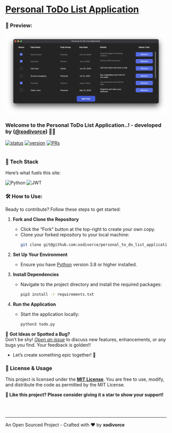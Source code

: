 # [Personal ToDo List Application](https://www.xodivorce.in)
### 👀 Preview:

<img src="./images/personal_to_do_list_application_preview.png">

### Welcome to the Personal ToDo List Application..! - developed by ([@xodivorce](https://instagram.com/xodivorce)) 📝✨
[![status](https://img.shields.io/badge/status-active-brightgreen.svg?style=flat)](https://github.com/xodivorce/xodivorce-portfolio/)
[![version](https://img.shields.io/badge/version-v1.0.0-yellow.svg?style=flat)](https://github.com/xodivorce/xodivorce-portfolio/)
[![PRs](https://img.shields.io/badge/PRs-welcome-blue.svg?style=flat)](https://github.com/xodivorce/xodivorce-portfolio/)
<br></br>

### 📌 Tech Stack

Here’s what fuels this site:

![Python](https://img.shields.io/badge/python-3670A0?style=for-the-badge&logo=python&logoColor=ffdd54)
![JWT](https://img.shields.io/badge/JWT-black?style=for-the-badge&logo=JSON%20web%20tokens)
### 🛠️ How to Use:

Ready to contribute? Follow these steps to get started:

1. **Fork and Clone the Repository**
   - Click the “Fork” button at the top-right to create your own copy.
   - Clone your forked repository to your local machine:
     ```bash
     git clone git@github.com:xodivorce/personal_to_do_list_application.git
     ```

2. **Set Up Your Environment**
   - Ensure you have [Python](https://www.python.org/downloads/) version 3.8 or higher installed.

3. **Install Dependencies**
   - Navigate to the project directory and install the required packages:
     ```bash
     pip3 install -r requirements.txt
     ```

4. **Run the Application**
   - Start the application locally:
     ```bash
     python3 todo.py
     ```

🚀 **Got Ideas or Spotted a Bug?**  
Don’t be shy! [*Open an issue*](https://github.com/xodivorce/personal_to_do_list_application/issues) to discuss new features, enhancements, or any bugs you find. Your feedback is golden!!
- Let’s create something epic together! 🌟

### 📝 License & Usage

This project is licensed under the [**MIT License**](LICENSE.txt). You are free to use, modify, and distribute the code as permitted by the MIT License.

**🌟 Like this project? Please consider giving it a star to show your support!**

<br></br>

****

An Open Sourced Project - Crafted with ❤️ by **xodivorce**